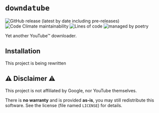 # `downdatube`
![GitHub release (latest by date including pre-releases)](https://img.shields.io/github/v/release/shahoob/downdatube?include_prereleases&label=%20&style=flat-square)
![Code Climate maintainability](https://img.shields.io/codeclimate/maintainability/shahoob/downdatube?logo=code-climate&style=flat-square)
![Lines of code](https://img.shields.io/tokei/lines/github/shahoob/downdatube?style=flat-square)
![managed by poetry](https://img.shields.io/badge/-managed_by_poetry-blue?logo=poetry&style=flat-square)

Yet another YouTube™ downloader.

## Installation

This project is being rewritten

## :warning: Disclaimer :warning:

This project is not affiliated by Google, nor YouTube themselves.

There is **no warranty** and is provided **as-is**, you may still redistribute this software.
See the license (file named `LICENSE`) for details.
